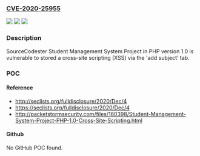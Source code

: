 ### [CVE-2020-25955](https://cve.mitre.org/cgi-bin/cvename.cgi?name=CVE-2020-25955)
![](https://img.shields.io/static/v1?label=Product&message=n%2Fa&color=blue)
![](https://img.shields.io/static/v1?label=Version&message=n%2Fa&color=blue)
![](https://img.shields.io/static/v1?label=Vulnerability&message=n%2Fa&color=brighgreen)

### Description

SourceCodester Student Management System Project in PHP version 1.0 is vulnerable to stored a cross-site scripting (XSS) via the 'add subject' tab.

### POC

#### Reference
- http://seclists.org/fulldisclosure/2020/Dec/4
- https://seclists.org/fulldisclosure/2020/Dec/4
- http://packetstormsecurity.com/files/160398/Student-Management-System-Project-PHP-1.0-Cross-Site-Scripting.html

#### Github
No GitHub POC found.

